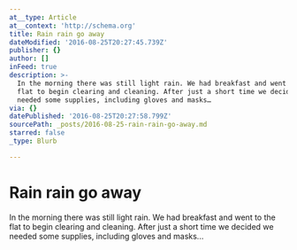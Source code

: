 ```yaml
---
at__type: Article
at__context: 'http://schema.org'
title: Rain rain go away
dateModified: '2016-08-25T20:27:45.739Z'
publisher: {}
author: []
inFeed: true
description: >-
  In the morning there was still light rain. We had breakfast and went to the
  flat to begin clearing and cleaning. After just a short time we decided we
  needed some supplies, including gloves and masks…
via: {}
datePublished: '2016-08-25T20:27:58.799Z'
sourcePath: _posts/2016-08-25-rain-rain-go-away.md
starred: false
_type: Blurb

---
```

# Rain rain go away

In the morning there was still light rain. We had breakfast and went to the flat to begin clearing and cleaning. After just a short time we decided we needed some supplies, including gloves and masks...